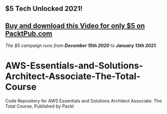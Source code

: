 ## $5 Tech Unlocked 2021!
[Buy and download this Video for only $5 on PacktPub.com](https://www.packtpub.com/product/aws-essentials-and-solutions-architect-associate-the-total-course-video/9781838553722)
-----
*The $5 campaign         runs from __December 15th 2020__ to __January 13th 2021.__*

# AWS-Essentials-and-Solutions-Architect-Associate-The-Total-Course
Code Repository for AWS Essentials and Solutions Architect Associate: The Total Course, Published by Packt
